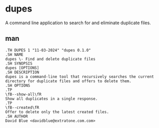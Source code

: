 # dupes
A command line application to search for and eliminate duplicate files.

## man

```
.TH DUPES 1 "11-03-2024" "dupes 0.1.0"
.SH NAME
dupes \- Find and delete duplicate files
.SH SYNOPSIS
dupes [OPTIONS]
.SH DESCRIPTION
dupes is a command-line tool that recursively searches the current
directory for duplicate files and offers to delete them.
.SH OPTIONS
.TP
\fB--show-all\fR
Show all duplicates in a single response.
.TP
\fB--created\fR
Offer to delete only the latest created files.
.SH AUTHOR
David Blue <davidblue@extratone.com.com>
```
